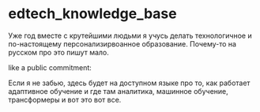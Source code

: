 # edtech_knowledge_base

Уже год вместе с крутейшими людьми я учусь делать технологичное и по-настоящему персонализирвоанное образование. Почему-то на русском про это пишут мало.

like a public commitment:

Если я не забью, здесь будет на доступном языке про то, как работает адаптивное обучение и где там аналитика, машинное обучение, трансформеры и вот это вот все.
